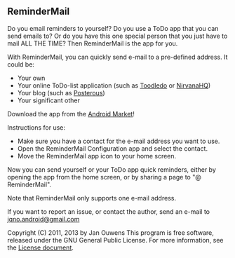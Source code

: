 ReminderMail
------------

Do you email reminders to yourself? Do you use a ToDo app that you can send emails to? Or do you have this one special person that you just have to mail ALL THE TIME? Then ReminderMail is the app for you.

With ReminderMail, you can quickly send e-mail to a pre-defined address. It could be:

* Your own
* Your online ToDo-list application (such as [Toodledo](http://www.toodledo.com) or [NirvanaHQ](http://www.nirvanahq.com))
* Your blog (such as [Posterous](https://posterous.com/))
* Your significant other

Download the app from the [Android Market](https://market.android.com/details?id=nl.jqno.remindermail)!

Instructions for use:

* Make sure you have a contact for the e-mail address you want to use.
* Open the ReminderMail Configuration app and select the contact.
* Move the ReminderMail app icon to your home screen.

Now you can send yourself or your ToDo app quick reminders, either by opening the app from the home screen, or by sharing a page to "@ ReminderMail".

Note that ReminderMail only supports one e-mail address.

If you want to report an issue, or contact the author, send an e-mail to jqno.android@gmail.com

Copyright (C) 2011, 2013 by Jan Ouwens
This program is free software, released under the GNU General Public License.
For more information, see the [License document](https://raw.github.com/jqno/remindermail/master/COPYING).
